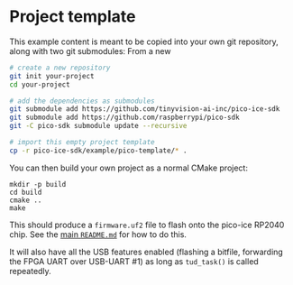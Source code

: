 Project template
================
This example content is meant to be copied into your own git repository, along with two git submodules:
From a new

```sh
# create a new repository
git init your-project
cd your-project

# add the dependencies as submodules
git submodule add https://github.com/tinyvision-ai-inc/pico-ice-sdk
git submodule add https://github.com/raspberrypi/pico-sdk
git -C pico-sdk submodule update --recursive

# import this empty project template
cp -r pico-ice-sdk/example/pico-template/* .
```

You can then build your own project as a normal CMake project:

```
mkdir -p build
cd build
cmake ..
make
```

This should produce a `firmware.uf2` file to flash onto the pico-ice RP2040 chip.
See the [main `README.md`](../../README.md) for how to do this.

It will also have all the USB features enabled (flashing a bitfile, forwarding the FPGA UART over USB-UART #1)
as long as `tud_task()` is called repeatedly.
